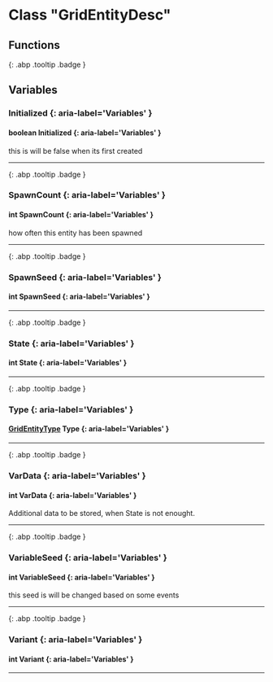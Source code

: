 # Class "GridEntityDesc"
## Functions
[ ](#){: .abp .tooltip .badge }
## Variables
### Initialized {: aria-label='Variables' }
#### boolean Initialized  {: aria-label='Variables' }
this is will be false when its first created 
___ 
[ ](#){: .abp .tooltip .badge }
### SpawnCount {: aria-label='Variables' }
#### int SpawnCount  {: aria-label='Variables' }
how often this entity has been spawned 
___ 
[ ](#){: .abp .tooltip .badge }
### SpawnSeed {: aria-label='Variables' }
#### int SpawnSeed  {: aria-label='Variables' }

___ 
[ ](#){: .abp .tooltip .badge }
### State {: aria-label='Variables' }
#### int State  {: aria-label='Variables' }

___ 
[ ](#){: .abp .tooltip .badge }
### Type {: aria-label='Variables' }
#### [GridEntityType](../enums/GridEntityType) Type  {: aria-label='Variables' }

___ 
[ ](#){: .abp .tooltip .badge }
### VarData {: aria-label='Variables' }
#### int VarData  {: aria-label='Variables' }
Additional data to be stored, when State is not enought. 
___ 
[ ](#){: .abp .tooltip .badge }
### VariableSeed {: aria-label='Variables' }
#### int VariableSeed  {: aria-label='Variables' }
this seed is will be changed based on some events 
___ 
[ ](#){: .abp .tooltip .badge }
### Variant {: aria-label='Variables' }
#### int Variant  {: aria-label='Variables' }

___ 

